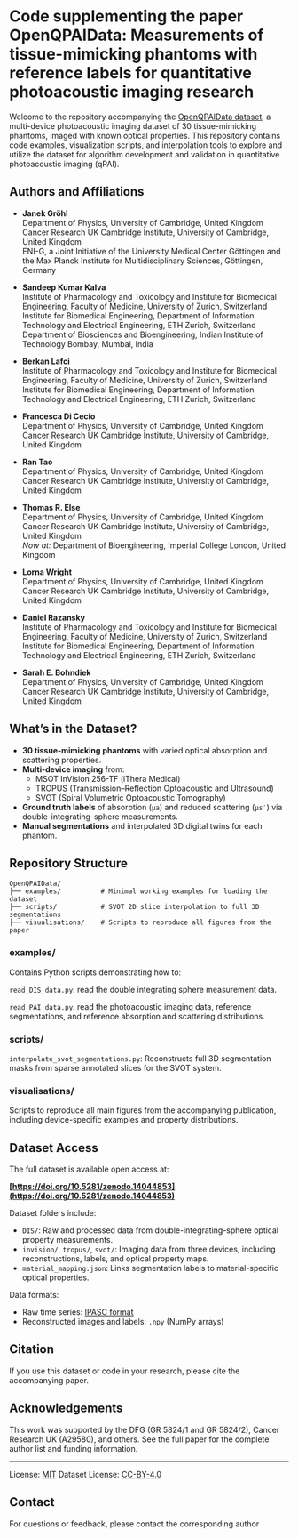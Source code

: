 # Code supplementing the paper OpenQPAIData: Measurements of tissue-mimicking phantoms with reference labels for quantitative photoacoustic imaging research

Welcome to the repository accompanying the [OpenQPAIData dataset](https://doi.org/10.5281/zenodo.14044853),
a multi-device photoacoustic imaging dataset of 30 tissue-mimicking phantoms,
imaged with known optical properties.
This repository contains code examples, visualization scripts,
and interpolation tools to explore and utilize the dataset
for algorithm development and validation in quantitative photoacoustic imaging (qPAI).

## Authors and Affiliations

- **Janek Gröhl**  
  Department of Physics, University of Cambridge, United Kingdom  
  Cancer Research UK Cambridge Institute, University of Cambridge, United Kingdom  
  ENI-G, a Joint Initiative of the University Medical Center Göttingen and the Max Planck Institute for Multidisciplinary Sciences, Göttingen, Germany  

- **Sandeep Kumar Kalva**  
  Institute of Pharmacology and Toxicology and Institute for Biomedical Engineering, Faculty of Medicine, University of Zurich, Switzerland  
  Institute for Biomedical Engineering, Department of Information Technology and Electrical Engineering, ETH Zurich, Switzerland  
  Department of Biosciences and Bioengineering, Indian Institute of Technology Bombay, Mumbai, India  

- **Berkan Lafci**  
  Institute of Pharmacology and Toxicology and Institute for Biomedical Engineering, Faculty of Medicine, University of Zurich, Switzerland  
  Institute for Biomedical Engineering, Department of Information Technology and Electrical Engineering, ETH Zurich, Switzerland  

- **Francesca Di Cecio**  
  Department of Physics, University of Cambridge, United Kingdom  
  Cancer Research UK Cambridge Institute, University of Cambridge, United Kingdom  

- **Ran Tao**  
  Department of Physics, University of Cambridge, United Kingdom  
  Cancer Research UK Cambridge Institute, University of Cambridge, United Kingdom  

- **Thomas R. Else**  
  Department of Physics, University of Cambridge, United Kingdom  
  Cancer Research UK Cambridge Institute, University of Cambridge, United Kingdom  
  *Now at:* Department of Bioengineering, Imperial College London, United Kingdom  

- **Lorna Wright**  
  Department of Physics, University of Cambridge, United Kingdom  
  Cancer Research UK Cambridge Institute, University of Cambridge, United Kingdom  

- **Daniel Razansky**  
  Institute of Pharmacology and Toxicology and Institute for Biomedical Engineering, Faculty of Medicine, University of Zurich, Switzerland  
  Institute for Biomedical Engineering, Department of Information Technology and Electrical Engineering, ETH Zurich, Switzerland  

- **Sarah E. Bohndiek**  
  Department of Physics, University of Cambridge, United Kingdom  
  Cancer Research UK Cambridge Institute, University of Cambridge, United Kingdom  

## What’s in the Dataset?

- **30 tissue-mimicking phantoms** with varied optical absorption and scattering properties.
- **Multi-device imaging** from:
  - MSOT InVision 256-TF (iThera Medical)
  - TROPUS (Transmission–Reflection Optoacoustic and Ultrasound)
  - SVOT (Spiral Volumetric Optoacoustic Tomography)
- **Ground truth labels** of absorption (`μa`) and reduced scattering (`μs′`) via double-integrating-sphere measurements.
- **Manual segmentations** and interpolated 3D digital twins for each phantom.

## Repository Structure

```
OpenQPAIData/
├── examples/          # Minimal working examples for loading the dataset
├── scripts/           # SVOT 2D slice interpolation to full 3D segmentations
├── visualisations/    # Scripts to reproduce all figures from the paper
```

### examples/
Contains Python scripts demonstrating how to:

`read_DIS_data.py`: read the double integrating sphere measurement data.

`read_PAI_data.py`: read the photoacoustic imaging data, reference segmentations,
and reference absorption and scattering distributions.

### scripts/
`interpolate_svot_segmentations.py`: Reconstructs full 3D segmentation masks from
sparse annotated slices for the SVOT system.

### visualisations/
Scripts to reproduce all main figures from the accompanying publication, including device-specific examples and property distributions.

## Dataset Access

The full dataset is available open access at:

 **[https://doi.org/10.5281/zenodo.14044853](https://doi.org/10.5281/zenodo.14044853)**

Dataset folders include:

- `DIS/`: Raw and processed data from double-integrating-sphere optical property measurements.
- `invision/`, `tropus/`, `svot/`: Imaging data from three devices, including reconstructions, labels, and optical property maps.
- `material_mapping.json`: Links segmentation labels to material-specific optical properties.

Data formats:
- Raw time series: [IPASC format](https://github.com/ipasc/ipasc_toolbox)
- Reconstructed images and labels: `.npy` (NumPy arrays)

## Citation

If you use this dataset or code in your research, please cite the accompanying paper.

## Acknowledgements

This work was supported by the DFG (GR 5824/1 and GR 5824/2),
Cancer Research UK (A29580), and others.
See the full paper for the complete author list and funding information.


---
License: [MIT](LICENSE)
Dataset License: [CC-BY-4.0](https://creativecommons.org/licenses/by/4.0/)

## Contact

For questions or feedback, please contact the corresponding author

